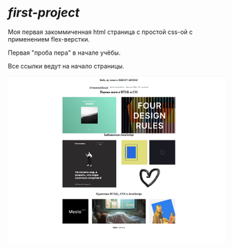 # ***first-project***

Моя первая закоммиченная html страница с простой css-ой с применением flex-верстки.

Первая "проба пера" в начале учёбы.

Все ссылки ведут на начало страницы. 

![Desktop screenshot](./screenshot/screenshot.png)
